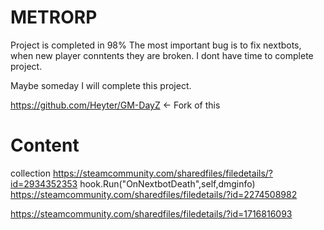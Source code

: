 # METRORP

Project is completed in 98%
The most important bug is to fix nextbots, when new player conntents they are broken. I dont have time to complete project.

Maybe someday I will complete this project.


https://github.com/Heyter/GM-DayZ <- Fork of this
# Content
collection https://steamcommunity.com/sharedfiles/filedetails/?id=2934352353
hook.Run("OnNextbotDeath",self,dmginfo)
https://steamcommunity.com/sharedfiles/filedetails/?id=2274508982

https://steamcommunity.com/sharedfiles/filedetails/?id=1716816093
